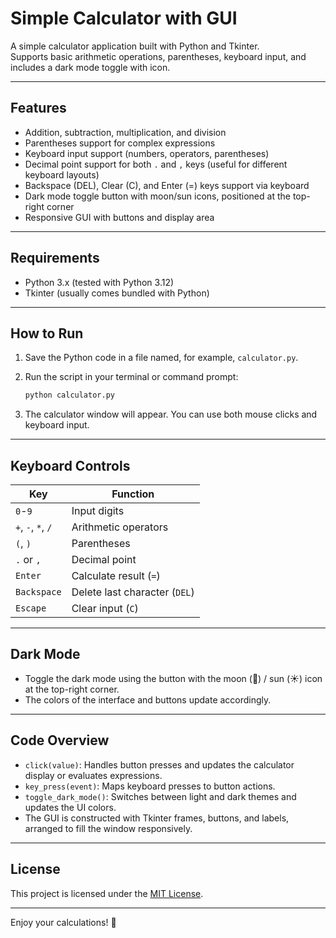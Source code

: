 # Simple Calculator with GUI

A simple calculator application built with Python and Tkinter.  
Supports basic arithmetic operations, parentheses, keyboard input, and includes a dark mode toggle with icon.

---

## Features

- Addition, subtraction, multiplication, and division  
- Parentheses support for complex expressions  
- Keyboard input support (numbers, operators, parentheses)  
- Decimal point support for both `.` and `,` keys (useful for different keyboard layouts)  
- Backspace (DEL), Clear (C), and Enter (=) keys support via keyboard  
- Dark mode toggle button with moon/sun icons, positioned at the top-right corner  
- Responsive GUI with buttons and display area  

---

## Requirements

- Python 3.x (tested with Python 3.12)  
- Tkinter (usually comes bundled with Python)  

---

## How to Run

1. Save the Python code in a file named, for example, `calculator.py`.

2. Run the script in your terminal or command prompt:

   ```bash
   python calculator.py
   ```

3. The calculator window will appear. You can use both mouse clicks and keyboard input.

---

## Keyboard Controls

| Key          | Function                  |
|--------------|---------------------------|
| `0`-`9`      | Input digits              |
| `+`, `-`, `*`, `/` | Arithmetic operators |
| `(`, `)`     | Parentheses               |
| `.` or `,`   | Decimal point             |
| `Enter`      | Calculate result (`=`)    |
| `Backspace`  | Delete last character (`DEL`) |
| `Escape`     | Clear input (`C`)         |

---

## Dark Mode

- Toggle the dark mode using the button with the moon (🌙) / sun (☀️) icon at the top-right corner.  
- The colors of the interface and buttons update accordingly.

---

## Code Overview

- `click(value)`: Handles button presses and updates the calculator display or evaluates expressions.  
- `key_press(event)`: Maps keyboard presses to button actions.  
- `toggle_dark_mode()`: Switches between light and dark themes and updates the UI colors.  
- The GUI is constructed with Tkinter frames, buttons, and labels, arranged to fill the window responsively.

---

## License

This project is licensed under the [MIT License](LICENSE).

---

Enjoy your calculations! 🎉
